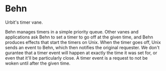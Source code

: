 # Behn

Urbit's timer vane.

Behn manages timers in a simple priority queue. Other vanes and applications ask Behn to set a timer to go off at the given time, and Behn produces effects that start the timers on Unix. When the timer goes off, Unix sends an event to Behn, which then notifies the original requester. We don't gurantee that a timer event will happen at exactly the time it was set for, or even that it'll be particularly close. A timer event is a request to not be woken until after the given time.
